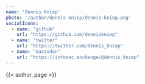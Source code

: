 ```yaml
---
name: 'Dennis Kniep'
photo: '/author/dennis-kniep/dennis-kniep.png'
socialIcons: 
  - name: "github"
    url: "https://github.com/denniskniep"
  - name: "twitter"
    url: "https://twitter.com/dennis_kniep"
  - name: "mastodon"
    url: "https://infosec.exchange/@dennis_kniep"        
---
```


{{< author_page >}}


